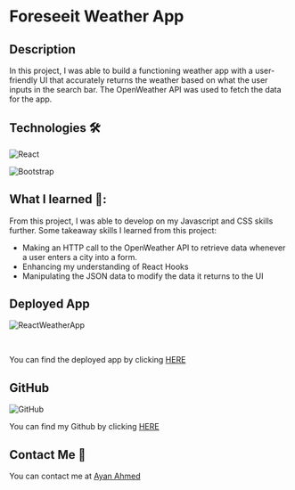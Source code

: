 # Foreseeit Weather App

## Description

In this project, I was able to build a functioning weather app with a user-friendly UI that accurately returns the weather based on what the user inputs in the search bar. The OpenWeather API was used to fetch the data for the app.

## Technologies 🛠

![React](https://img.shields.io/badge/react-%2320232a.svg?style=for-the-badge&logo=react&logoColor=%2361DAFB)

![Bootstrap](https://img.shields.io/badge/bootstrap-%23563D7C.svg?style=for-the-badge&logo=bootstrap&logoColor=white)

## What I learned 📖:

From this project, I was able to develop on my Javascript and CSS skills further. Some takeaway skills I learned from this project:

- Making an HTTP call to the OpenWeather API to retrieve data whenever a user enters a city into a form.
- Enhancing my understanding of React Hooks
- Manipulating the JSON data to modify the data it returns to the UI

## Deployed App

![ReactWeatherApp](https://user-images.githubusercontent.com/108099259/214917868-306bf606-b931-4c37-bc58-1509923b842c.jpg)

<br>

You can find the deployed app by clicking [HERE](https://ayaneey.github.io/CodeFlix/)

## GitHub

![GitHub](https://img.shields.io/badge/github-%23121011.svg?style=for-the-badge&logo=github&logoColor=white)

You can find my Github by clicking [HERE](https://github.com/ayaneey/CodeFlix)

## Contact Me 📧

You can contact me at [Ayan Ahmed](mailto:ayanahmed0210@gmail.com)
